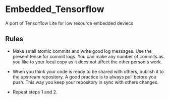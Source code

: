 # Embedded_Tensorflow
A port of Tensorflow Lite for low resource embedded deviecs

## Rules
- Make small atomic commits and write good log messages. Use the present tense for commit logs. You can make any number of commits as you like to your local copy as it does not affect the other person's work.

- When you think your code is ready to be shared with others, publish it to the upstream repository. 
A good practice is to always pull before you push. This way you keep your repository in sync with others changes.

- Repeat steps 1 and 2.
